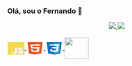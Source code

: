 ### Olá, sou o Fernando 👋

<!--
**Fernando12080/Fernando12080** is a ✨ _special_ ✨ repository because its `README.md` (this file) appears on your GitHub profile.

Here are some ideas to get you started:


- 🌱 Estou estudando JavaScript atualmente.

-->

<div align="center">
  <a href="https://github.com/Fernando12080">
    <img width="45%"  src="https://github-readme-stats.vercel.app/api?username=Fernando12080&show_icons=true&theme=dark&include_all_commits=true&count_private=true"/>
    <img width="45%"  src="https://github-readme-stats.vercel.app/api/top-langs/?username=Fernando12080&layout=compact&langs_count=7&theme=dark"/>
</div>

<div style="display: inline_block"><br>
  <img align="center" height="30" width="40" src="https://raw.githubusercontent.com/devicons/devicon/master/icons/javascript/javascript-plain.svg">
  <img align="center" height="30" width="40" src="https://raw.githubusercontent.com/devicons/devicon/master/icons/html5/html5-original.svg">
  <img align="center" height="30" width="40" src="https://raw.githubusercontent.com/devicons/devicon/master/icons/css3/css3-original.svg">
  <img align="center" height="50" width="55" src="https://cdn.jsdelivr.net/gh/devicons/devicon/icons/java/java-original-wordmark.svg" />
</div>

##
